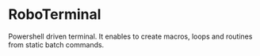 # RoboTerminal
Powershell driven terminal. It enables to create macros, loops and routines from static batch commands.
